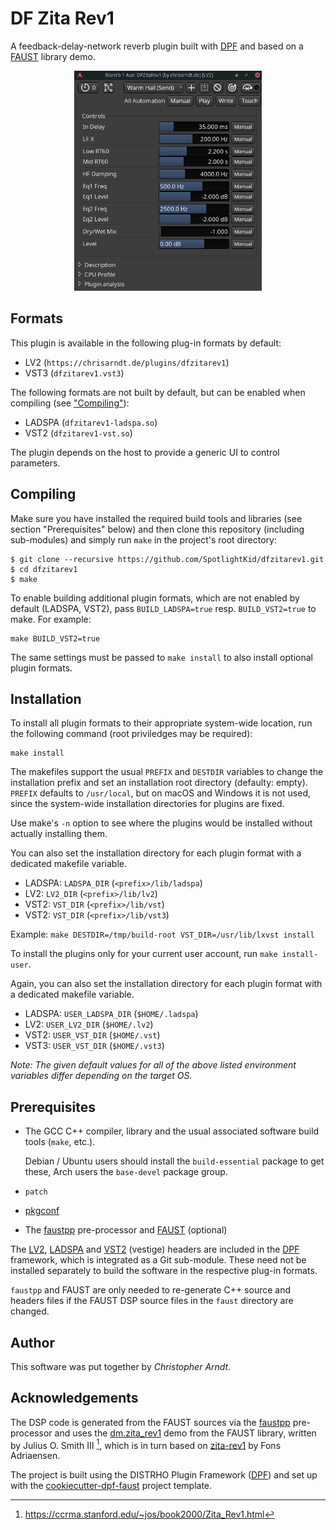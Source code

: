 # DF Zita Rev1

A feedback-delay-network reverb plugin built with [DPF] and based on a [FAUST]
library demo.

<p align="center"><img title="Generic LV2 UI in Ardour 6" src="screenshot-ardour6.png" width="300"></center>

## Formats

This plugin is available in the following plug-in formats by default:

* LV2 (`https://chrisarndt.de/plugins/dfzitarev1`)
* VST3 (`dfzitarev1.vst3`)

The following formats are not built by default, but can be enabled when 
compiling (see ["Compiling"](#compiling)):

* LADSPA (`dfzitarev1-ladspa.so`)
* VST2 (`dfzitarev1-vst.so`)

The plugin depends on the host to provide a generic UI to control parameters.


## Compiling

Make sure you have installed the required build tools and libraries (see
section "Prerequisites" below) and then clone this repository (including
sub-modules) and simply run `make` in the project's root directory:

    $ git clone --recursive https://github.com/SpotlightKid/dfzitarev1.git
    $ cd dfzitarev1
    $ make

To enable building additional plugin formats, which are not enabled by default
(LADSPA, VST2), pass `BUILD_LADSPA=true` resp. `BUILD_VST2=true` to make. For 
example:

    make BUILD_VST2=true

The same settings must be passed to `make install` to also install optional
plugin formats.


## Installation

To install all plugin formats to their appropriate system-wide location, run
the following command (root priviledges may be required):

    make install

The makefiles support the usual `PREFIX` and `DESTDIR` variables to change the
installation prefix and set an installation root directory (defaulty: empty).
`PREFIX` defaults to `/usr/local`, but on macOS and Windows it is not used,
since the system-wide installation directories for plugins are fixed.

Use make's `-n` option to see where the plugins would be installed without
actually installing them.

You can also set the installation directory for each plugin format with a
dedicated makefile variable.

* LADSPA: `LADSPA_DIR` (`<prefix>/lib/ladspa`)
* LV2: `LV2_DIR` (`<prefix>/lib/lv2`)
* VST2: `VST_DIR` (`<prefix>/lib/vst`)
* VST2: `VST_DIR` (`<prefix>/lib/vst3`)

Example: `make DESTDIR=/tmp/build-root VST_DIR=/usr/lib/lxvst install`

To install the plugins only for your current user account, run
`make install-user`.

Again, you can also set the installation directory for each plugin format with
a dedicated makefile variable.

* LADSPA: `USER_LADSPA_DIR` (`$HOME/.ladspa`)
* LV2: `USER_LV2_DIR` (`$HOME/.lv2`)
* VST2: `USER_VST_DIR` (`$HOME/.vst`)
* VST3: `USER_VST_DIR` (`$HOME/.vst3`)

*Note: The given default values for all of the above listed environment
variables differ depending on the target OS.*


## Prerequisites

* The GCC C++ compiler, library and the usual associated software build tools
  (`make`, etc.).

  Debian / Ubuntu users should install the `build-essential` package
  to get these, Arch users the `base-devel` package group.

* `patch`

* [pkgconf]

* The [faustpp] pre-processor and [FAUST] (optional)

The [LV2], [LADSPA] and [VST2] (vestige) headers are included in the [DPF]
framework, which is integrated as a Git sub-module. These need not be
installed separately to build the software in the respective plug-in formats.

`faustpp` and FAUST are only needed to re-generate C++ source and headers files
if the FAUST DSP source files in the `faust` directory are changed.


## Author

This software was put together by *Christopher Arndt*.


## Acknowledgements

The DSP code is generated from the FAUST sources via the [faustpp]
pre-processor and uses the [dm.zita_rev1] demo from the FAUST library,
written by Julius O. Smith III [^1], which is in turn based on [zita-rev1] by Fons 
Adriaensen.

The project is built using the DISTRHO Plugin Framework ([DPF]) and set up
with the [cookiecutter-dpf-faust] project template.


[^1]: https://ccrma.stanford.edu/~jos/book2000/Zita_Rev1.html

[cookiecutter-dpf-faust]: https://github.com/SpotlightKid/cookiecutter-dpf-faust
[dm.zita_rev1]: https://faustlibraries.grame.fr/libs/demos/#dmzita_rev1
[DPF]: https://github.com/DISTRHO/DPF
[FAUST]: https://faust.grame.fr/
[faustpp]: https://github.com/jpcima/faustpp.git
[LADSPA]: http://www.ladspa.org/
[LV2]: http://lv2plug.in/
[pkgconf]: https://github.com/pkgconf/pkgconf
[VST2]: https://en.wikipedia.org/wiki/Virtual_Studio_Technology
[zita-rev1]: https://kokkinizita.linuxaudio.org/linuxaudio/zita-rev1-doc/quickguide.html
